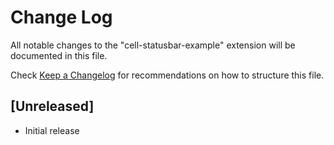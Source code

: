 # Change Log

All notable changes to the "cell-statusbar-example" extension will be documented in this file.

Check [Keep a Changelog](http://keepachangelog.com/) for recommendations on how to structure this file.

## [Unreleased]

- Initial release